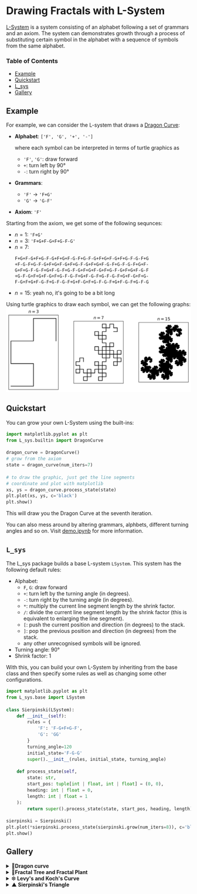 # Drawing Fractals with L-System

[L-System](https://en.wikipedia.org/wiki/L-system) is a system consisting of an alphabet following a set of grammars and an axiom. The system can demonstrates growth through a process of substituting certain symbol in the alphabet with a sequence of symbols from the same alphabet.

### Table of Contents
- [Example](#example)
- [Quickstart](#quickstart)
- [L_sys](#l_sys)
- [Gallery](#gallery)

## Example
For example, we can consider the L-system that draws a [Dragon Curve](https://en.wikipedia.org/wiki/Dragon_curve):
- **Alphabet**: `['F', 'G', '+', '-']`

    where each symbol can be interpreted in terms of turtle graphics as
    - `'F'`, `'G'`: draw forward
    - `+`: turn left by 90&deg;
    - `-`: turn right by 90&deg;
- **Grammars**:
    - `'F'` &#8594; `'F+G'`
    - `'G'` &#8594; `'G-F'`
- **Axiom**: `'F'`

Starting from the axiom, we get some of the following sequnces:
- $n=1$: `'F+G'`
- $n=3$: `'F+G+F-G+F+G-F-G'`
- $n=7$:
    ```
    F+G+F-G+F+G-F-G+F+G+F-G-F+G-F-G+F+G+F-G+F+G-F-G-F+G
    +F-G-F+G-F-G+F+G+F-G+F+G-F-G+F+G+F-G-F+G-F-G-F+G+F-
    G+F+G-F-G-F+G+F-G-F+G-F-G+F+G+F-G+F+G-F-G+F+G+F-G-F
    +G-F-G+F+G+F-G+F+G-F-G-F+G+F-G-F+G-F-G-F+G+F-G+F+G-
    F-G+F+G+F-G-F+G-F-G-F+G+F-G+F+G-F-G-F+G+F-G-F+G-F-G
    ```
- $n=15$: yeah no, it's going to be a bit long

Using turtle graphics to draw each symbol, we can get the following graphs:
<img src="./assets/dragon_curve.png" width=1024>

## Quickstart
You can grow your own L-System using the built-ins:
```py
import matplotlib.pyplot as plt
from L_sys.builtin import DragonCurve

dragon_curve = DragonCurve()
# grow from the axiom
state = dragon_curve(num_iters=7)

# to draw the graphic, just get the line segments
# coordinate and plot with matplotlib
xs, ys = dragon_curve.process_state(state)
plt.plot(xs, ys, c='black')
plt.show()
```
This will draw you the Dragon Curve at the seventh iteration.

You can also mess around by altering grammars, alphbets, different turning angles and so on. Visit [demo.ipynb](demo.ipynb) for more information.

## `L_sys`
The L_sys package builds a base L-system `LSystem`. This system has the following default rules:
- Alphabet:
    - `F`, `G`: draw forward
    - `+`: turn left by the turning angle (in degrees).
    - `-`: turn right by the turning angle (in degrees).
    - `*`: multiply the current line segment length by the shrink factor.
    - `/`: divide the current line segment length by the shrink factor (this is equivalent to enlarging the line segment).
    - `[`: push the current position and direction (in degrees) to the stack.
    - `]`: pop the previous position and direction (in degrees) from the stack.
    - any other unrecognised symbols will be ignored.
- Turning angle: 90&deg;
- Shrink factor: 1

With this, you can build your own L-System by inheriting from the base class and then specify some rules as well as changing some other configurations.
```py
import matplotlib.pyplot as plt
from L_sys.base import LSystem

class Sierpinski(LSystem):
    def __init__(self):
        rules = {
            'F': 'F-G+F+G-F',
            'G': 'GG'
        }
        turning_angle=120
        initial_state='F-G-G'
        super().__init__(rules, initial_state, turning_angle)

    def process_state(self,
        state: str,
        start_pos: tuple[int | float, int | float] = (0, 0),
        heading: int | float = 0,
        length: int | float = 1
    ):
        return super().process_state(state, start_pos, heading, length)

sierpinski = Sierpinski()
plt.plot(*sierpinski.process_state(sierpinski.grow(num_iters=8)), c='black')
plt.show() 
```

## Gallery
<details>
    <summary>
        &#128009;<b>Dragon curve</b>
    </summary>
    <br>
    <img src="./assets/dragon_curve.png" width=1024>
</details>

<details>
    <summary>
        &#127807;<b>Fractal Tree and Fractal Plant</b>
    </summary>
    <br>
    <img src="./assets/fractal_tree.gif" width=256>
    <img src="./assets/fractal_plant.gif" width=256>
</details>

<details>
    <summary>
        &#10054;<b> Levy's and Koch's Curve</b>
    </summary>
    <br>
    <img src="./assets/levy_curve.gif" width=256>
    <img src="./assets/koch_snowflake.gif" width=256>
</details>

<details>
    <summary>
        &#9650;<b> Sierpinski's Triangle</b>
    </summary>
    <br>
    <img src="./assets/sierpinski.gif" width=512>
</details>